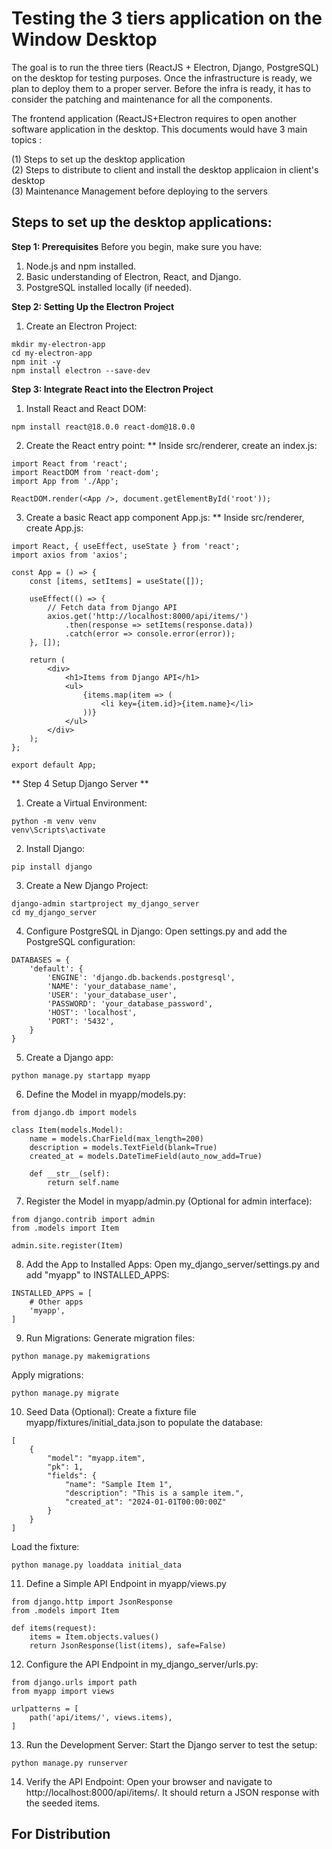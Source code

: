 # Testing the 3 tiers application on the Window Desktop

The goal is to run the three tiers (ReactJS + Electron, Django, PostgreSQL) on the desktop for testing purposes. Once the infrastructure is ready, we plan to deploy them to a proper server.
Before the infra is ready, it has to consider the patching and maintenance for all the components.

The frontend application (ReactJS+Electron requires to open another software application in the desktop.
This documents would have 3 main topics :

(1) Steps to set up the desktop application <br>
(2) Steps to distribute to client and install the desktop applicaion in client's desktop <br>
(3) Maintenance Management before deploying to the servers

## Steps to set up the desktop applications:

**Step 1: Prerequisites**
Before you begin, make sure you have:

1) Node.js and npm installed.
2) Basic understanding of Electron, React, and Django.
3) PostgreSQL installed locally (if needed).

**Step 2: Setting Up the Electron Project**
1) Create an Electron Project:
````
mkdir my-electron-app
cd my-electron-app
npm init -y
npm install electron --save-dev
````
**Step 3: Integrate React into the Electron Project**
1) Install React and React DOM:
````
npm install react@18.0.0 react-dom@18.0.0
````
2) Create the React entry point:
** Inside src/renderer, create an index.js:
````
import React from 'react';
import ReactDOM from 'react-dom';
import App from './App';

ReactDOM.render(<App />, document.getElementById('root'));
````
3) Create a basic React app component App.js:
** Inside src/renderer, create App.js:
````
import React, { useEffect, useState } from 'react';
import axios from 'axios';

const App = () => {
    const [items, setItems] = useState([]);

    useEffect(() => {
        // Fetch data from Django API
        axios.get('http://localhost:8000/api/items/')
            .then(response => setItems(response.data))
            .catch(error => console.error(error));
    }, []);

    return (
        <div>
            <h1>Items from Django API</h1>
            <ul>
                {items.map(item => (
                    <li key={item.id}>{item.name}</li>
                ))}
            </ul>
        </div>
    );
};

export default App;
````
** Step 4 Setup Django Server **
1) Create a Virtual Environment:
````
python -m venv venv
venv\Scripts\activate
````
2) Install Django:
````
pip install django
````
3) Create a New Django Project:
````
django-admin startproject my_django_server
cd my_django_server
````
4) Configure PostgreSQL in Django:
Open settings.py and add the PostgreSQL configuration:
````
DATABASES = {
    'default': {
        'ENGINE': 'django.db.backends.postgresql',
        'NAME': 'your_database_name',
        'USER': 'your_database_user',
        'PASSWORD': 'your_database_password',
        'HOST': 'localhost',
        'PORT': '5432',
    }
}
````
5) Create a Django app:
````
python manage.py startapp myapp
````
6) Define the Model in myapp/models.py:
````
from django.db import models

class Item(models.Model):
    name = models.CharField(max_length=200)
    description = models.TextField(blank=True)
    created_at = models.DateTimeField(auto_now_add=True)

    def __str__(self):
        return self.name
````
7) Register the Model in myapp/admin.py (Optional for admin interface):
````
from django.contrib import admin
from .models import Item

admin.site.register(Item)
````
8) Add the App to Installed Apps: Open my_django_server/settings.py and add "myapp" to INSTALLED_APPS:
````
INSTALLED_APPS = [
    # Other apps
    'myapp',
]
````
9) Run Migrations:
Generate migration files:
````
python manage.py makemigrations
````
Apply migrations:
````
python manage.py migrate
````
10) Seed Data (Optional): Create a fixture file myapp/fixtures/initial_data.json to populate the database:
````
[
    {
        "model": "myapp.item",
        "pk": 1,
        "fields": {
            "name": "Sample Item 1",
            "description": "This is a sample item.",
            "created_at": "2024-01-01T00:00:00Z"
        }
    }
]
````
Load the fixture:
````
python manage.py loaddata initial_data
````
11) Define a Simple API Endpoint in myapp/views.py
````
from django.http import JsonResponse
from .models import Item

def items(request):
    items = Item.objects.values()
    return JsonResponse(list(items), safe=False)
````
12) Configure the API Endpoint in my_django_server/urls.py:
````
from django.urls import path
from myapp import views

urlpatterns = [
    path('api/items/', views.items),
]
````
13) Run the Development Server: Start the Django server to test the setup:
````
python manage.py runserver
````
14) Verify the API Endpoint: Open your browser and navigate to http://localhost:8000/api/items/. It should return a JSON response with the seeded items.

## For Distribution
